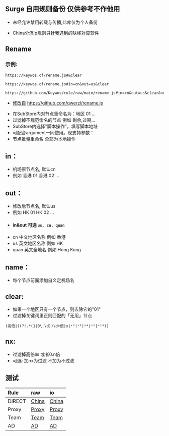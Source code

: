 ## Surge 自用规则备份 仅供参考不作他用

* 未经允许禁用转载与传播,此库仅为个人备份

* China分流ip规则只针我遇到的陕移对应软件

## Rename 

### 示例: 

```
https://keywos.cf/rename.js#&clear

https://keywos.cf/rename.js#in=cn&out=us&clear

https://github.com/Keywos/rule/raw/main/rename.js#in=cn&out=us&clear&nx
 ```

- [修改自](https://github.com/qwerzl/rename.js) https://github.com/qwerzl/rename.js
* 在SubStore内对节点重命名为：地区 01 ...
* 过滤掉不规范命名的节点 例如 剩余,过期...
* SubStore内选择"脚本操作"，填写脚本地址
* 可配合argument一同使用。现支持参数：
* 节点批量重命名 全部为本地操作
## in：
* 机场原节点名, 默认cn 
* 例如 香港 01 香港 02 ...

## out：
* 修改后节点名, 默认us
* 例如 HK 01 HK 02 ...
* #### in&out 可选  `us, cn, quan`
* cn 中文地区名称 例如 香港
* us 英文地区名称 例如 HK
* quan 英文全地名 例如 Hong Kong

## name：
* 每个节点前面添加自义定机场名
  
## clear: 
* 如果一个地区只有一个节点，则去除它的"01"
* 过滤掉关键词里正则匹配的「无用」节点

```
(高倍|((?!.*(1|0\.\d))\d+倍|x|ˣ²|ˣ³|ˣ⁴|ˣ⁵|ˣ¹⁰)) 
```

## nx:
* 过滤掉高倍率 或者0.n倍 
* 可选: 加nx为过滤 不加为不过滤


## 测试 

| Rule | raw | io |
| :-----| :-----| :-----|
| DIRECT | [China](https://raw.githubusercontent.com/Keywos/rule/main/China.list) | [China](https://keywos.github.io/rule/China.list) |
| Proxy | [Proxy](https://raw.githubusercontent.com/Keywos/rule/main/Proxy.list) | [Proxy](https://keywos.github.io/rule/Proxy.list) |
| Team | [Team](https://raw.githubusercontent.com/Keywos/rule/main/Team.list) | [Team](https://keywos.github.io/rule/Team.list) |
| AD | [AD](https://raw.githubusercontent.com/Keywos/rule/main/AD.list) | [AD](https://keywos.github.io/rule/AD.list) | 